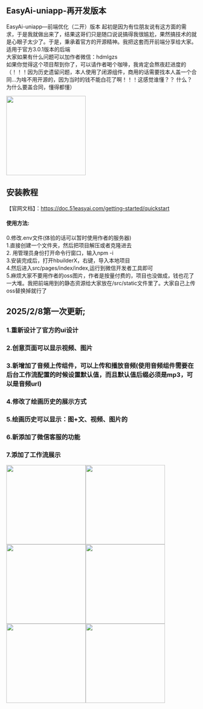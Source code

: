## EasyAi-uniapp-再开发版本
EasyAi-uniapp—前端优化（二开）版本
起初是因为有位朋友说有这方面的需求，于是我就做出来了，结果这哥们只是随口说说搞得我很尴尬，果然搞技术的就是心眼子太少了。于是，秉承着官方的开源精神。我把这套而开前端分享给大家。适用于官方3.0.1版本的后端  
大家如果有什么问题可以加作者微信：hdmlgzs  
如果你觉得这个项目帮到你了，可以请作者喝个咖啡，我肯定会熬夜赶进度的  
（！！！因为历史遗留问题，本人使用了闭源组件，商用的话需要找本人盖一个合同...为啥不用开源的，因为当时的钱不能白花了啊！！！这感觉谁懂？？ 什么？为什么要盖合同，懂得都懂）

<img src="https://github.com/chinahu-woker/easyai2work/blob/master/%E5%BE%AE%E4%BF%A1%E5%9B%BE%E7%89%87_20250208181944.jpg" width="210px">

## 安装教程  
【官网文档】：https://doc.51easyai.com/getting-started/quickstart

#### 使用方法:  
0.修改.env文件(体验的话可以暂时使用作者的服务器)  
1.直接创建一个文件夹，然后把项目解压或者克隆进去  
2. 用管理员身份打开命令行窗口，输入npm -i   
3.安装完成后，打开hbuilderX，右键，导入本地项目  
4.然后进入src/pages/index/index,运行到微信开发者工具即可  
5.麻烦大家不要用作者的oss图片，作者是按量付费的，项目也没做成，钱也花了一大堆。我把前端用到的静态资源给大家放在/src/static文件里了。大家自己上传oss替换掉就行了


## 2025/2/8第一次更新;
### 1.重新设计了官方的ui设计
### 2.创意页面可以显示视频、图片
### 3.新增加了音频上传组件，可以上传和播放音频(使用音频组件需要在后台工作流配置的时候设置默认值，而且默认值后缀必须是mp3，可以是音频url)
### 4.修改了绘画历史的展示方式
### 5.绘画历史可以显示：图+文、视频、图片的
### 6.新添加了微信客服的功能
### 7.添加了工作流展示
<img src="https://github.com/chinahu-woker/easyai2work/blob/master/%E5%BE%AE%E4%BF%A1%E6%88%AA%E5%9B%BE_20250208193439.png" width="210px"/><img src="https://github.com/chinahu-woker/easyai2work/blob/master/%E5%BE%AE%E4%BF%A1%E6%88%AA%E5%9B%BE_20250208193548.png" width="210px"><img src="https://github.com/chinahu-woker/easyai2work/blob/master/%E5%BE%AE%E4%BF%A1%E6%88%AA%E5%9B%BE_20250208193616.png" width="210px"><img src="https://github.com/chinahu-woker/easyai2work/blob/master/%E5%BE%AE%E4%BF%A1%E6%88%AA%E5%9B%BE_20250208193623.png" width="210px"><img src="https://github.com/chinahu-woker/easyai2work/blob/master/%E5%BE%AE%E4%BF%A1%E6%88%AA%E5%9B%BE_20250208193627.png" width="210px"><img src="https://github.com/chinahu-woker/easyai2work/blob/master/%E5%BE%AE%E4%BF%A1%E6%88%AA%E5%9B%BE_20250208193635.png" width="210px">









